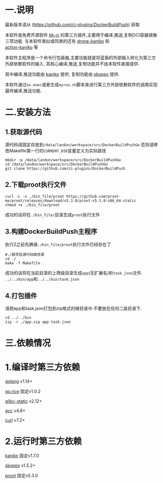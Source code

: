 # 一.说明
最新版本请从 (https://github.com/ci-plugins/DockerBuildPush) 获取

本软件是免费开源软件 [bk-ci](https://github.com/Tencent/bk-ci) 
的第三方插件,主要用于编译,推送,复制OCI容器镜像三项功能.
与本软件类似或同类的还有 [drone-kaniko](https://github.com/drone/drone-kaniko) 和  
[action-kaniko](https://github.com/aevea/action-kaniko) 等

本软件主程序是一个命令行包装器,主要功能就是将蓝盾的外部输入转化为第三方外部依赖软件的输入.
其核心编译,推送,复制功能并不由本软件直接提供.

其中编译,推送功能由 [kaniko](https://github.com/GoogleContainerTools/kaniko) 提供,
复制功能由 [skopeo](https://github.com/containers/skopeo) 提供.

本软件通过`os.exec`或者生成`myrun.sh`脚本来进行第三方外部依赖软件的调用实现最终编译,推送功能.

# 二.安装方法
## 1.获取源代码
源代码请固定存放到`/data/landun/workspace/src/DockerBuildPushGo`
否则请修改Makefile第一行的`CURRENT_DIR`变量定义为实际路径
```
mkdir -p /data/landun/workspace/src/DockerBuildPushGo
cd /data/landun/workspace/src/DockerBuildPushGo
git clone https://github.com/ci-plugins/DockerBuildPush
```

## 2.下载proot执行文件
```
curl -L -o ./bin_file/proot https://github.com/proot-me/proot/releases/download/v5.3.0/proot-v5.3.0-x86_64-static
chmod +x ./bin_file/proot
```
成功的话将在`./bin_file/`目录生成`proot`执行文件

## 3.构建DockerBuildPush主程序
执行2之前先确保`./bin_file/proot`执行文件已经存在了
```
#./是项目源代码根目录
cd ./
make -f Makefile
```
成功的话将在当前目录的上两级目录生成`app`(无扩展名)和`task.json`文件.
`../../bin/app`和`../../bin/task.json`

## 4.打包插件
请把app和task.json打包到zip格式的根目录中.不要放在任何二级目录下.
```
cd ../../bin
zip -r ./app.zip app task.json
```

# 三.依赖情况
# 1.编译时第三方依赖
[golang](https://golang.google.cn/) v1.14+

[go.rice](https://github.com/GeertJohan/go.rice) 固定v1.0.2

[glibc-static](https://www.gnu.org/software/libc/) v2.12+

[gcc](https://www.gnu.org/software/gcc/) v4.8+

[curl](https://github.com/curl/curl) v7.2+

# 2.运行时第三方依赖
[kaniko](https://github.com/GoogleContainerTools/kaniko) 固定v1.7.0

[skopeo](https://github.com/containers/skopeo) v1.5.2+

[proot](https://github.com/proot-me/proot) 固定v5.3.0
